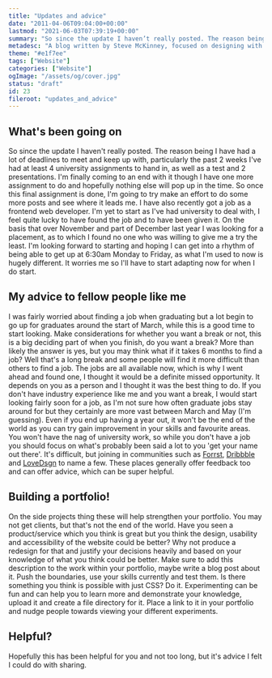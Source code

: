 ```yaml
---
title: "Updates and advice"
date: "2011-04-06T09:04:00+00:00"
lastmod: "2021-06-03T07:39:19+00:00"
summary: "So since the update I haven’t really posted. The reason being I have had a lot of deadlines to meet and keep up with, particularly the past 2 weeks I’ve had at least 4 university assignments to hand in, as well as a test and 2 presentations. I’m finally coming to an end with it though I have one more assignment to do and hopefully nothing else will pop up in the time. So once this final assignment is done, I’m going to try make an effort to do some more posts and see where it leads me."
metadesc: "A blog written by Steve McKinney, focused on designing with Illustrator and writing maintainable CSS."
theme: "#e1f7ee"
tags: ["Website"]
categories: ["Website"]
ogImage: "/assets/og/cover.jpg"
status: "draft"
id: 23
fileroot: "updates_and_advice"
---
```


## What's been going on

So since the update I haven't really posted. The reason being I have had a lot of deadlines to meet and keep up with, particularly the past 2 weeks I've had at least 4 university assignments to hand in, as well as a test and 2 presentations. I'm finally coming to an end with it though I have one more assignment to do and hopefully nothing else will pop up in the time. So once this final assignment is done, I'm going to try make an effort to do some more posts and see where it leads me. I have also recently got a job as a frontend web developer. I'm yet to start as I've had university to deal with, I feel quite lucky to have found the job and to have been given it. On the basis that over November and part of December last year I was looking for a placement, as to which I found no one who was willing to give me a try the least. I'm looking forward to starting and hoping I can get into a rhythm of being able to get up at 6:30am Monday to Friday, as what I'm used to now is hugely different. It worries me so I'll have to start adapting now for when I do start.

## My advice to fellow people like me

I was fairly worried about finding a job when graduating but a lot begin to go up for graduates around the start of March, while this is a good time to start looking. Make considerations for whether you want a break or not, this is a big deciding part of when you finish, do you want a break? More than likely the answer is yes, but you may think what if it takes 6 months to find a job? Well that's a long break and some people will find it more difficult than others to find a job. The jobs are all available now, which is why I went ahead and found one, I thought it would be a definite missed opportunity. It depends on you as a person and I thought it was the best thing to do. If you don't have industry experience like me and you want a break, I would start looking fairly soon for a job, as I'm not sure how often graduate jobs stay around for but they certainly are more vast between March and May (I'm guessing). Even if you end up having a year out, it won't be the end of the world as you can try gain improvement in your skills and favourite areas. You won't have the nag of university work, so while you don't have a job you should focus on what's probably been said a lot to you 'get your name out there'. It's difficult, but joining in communities such as [Forrst](http://forrst.com "A web community focused on a lot of web technologies"), [Dribbble](http://dribbble.com "Dribbble is primarily a design community") and [LoveDsgn](http://lovedsgn.com "Like Dribbble, LoveDsgn is a design community too.") to name a few. These places generally offer feedback too and can offer advice, which can be super helpful.

## Building a portfolio!

On the side projects thing these will help strengthen your portfolio. You may not get clients, but that's not the end of the world. Have you seen a product/service which you think is great but you think the design, usability and accessibility of the website could be better? Why not produce a redesign for that and justify your decisions heavily and based on your knowledge of what you think could be better. Make sure to add this description to the work within your portfolio, maybe write a blog post about it. Push the boundaries, use your skills currently and test them. Is there something you think is possible with just CSS? Do it. Experimenting can be fun and can help you to learn more and demonstrate your knowledge, upload it and create a file directory for it. Place a link to it in your portfolio and nudge people towards viewing your different experiments.

## Helpful?

Hopefully this has been helpful for you and not too long, but it's advice I felt I could do with sharing.
